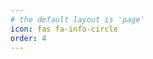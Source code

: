 ```yaml
---
# the default layout is 'page'
icon: fas fa-info-circle
order: 4
---
```








<script src="https://tryhackme.com/badge/2271198"></script>
